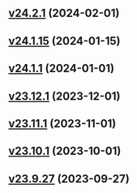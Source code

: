 
<a name="v24.2.1"></a>
## [v24.2.1](https://github.com/Bim4Everyone/Bim4EveryoneSetup/compare/v24.1.15...v24.2.1) (2024-02-01)


<a name="v24.1.15"></a>
## [v24.1.15](https://github.com/Bim4Everyone/Bim4EveryoneSetup/compare/v24.1.1...v24.1.15) (2024-01-15)


<a name="v24.1.1"></a>
## [v24.1.1](https://github.com/Bim4Everyone/Bim4EveryoneSetup/compare/v23.12.1...v24.1.1) (2024-01-01)


<a name="v23.12.1"></a>
## [v23.12.1](https://github.com/Bim4Everyone/Bim4EveryoneSetup/compare/v23.11.1...v23.12.1) (2023-12-01)


<a name="v23.11.1"></a>
## [v23.11.1](https://github.com/Bim4Everyone/Bim4EveryoneSetup/compare/v23.10.1...v23.11.1) (2023-11-01)


<a name="v23.10.1"></a>
## [v23.10.1](https://github.com/Bim4Everyone/Bim4EveryoneSetup/compare/v23.9.27...v23.10.1) (2023-10-01)


<a name="v23.9.27"></a>
## [v23.9.27](https://github.com/Bim4Everyone/Bim4EveryoneSetup/releases/tag/v23.9.27) (2023-09-27)

